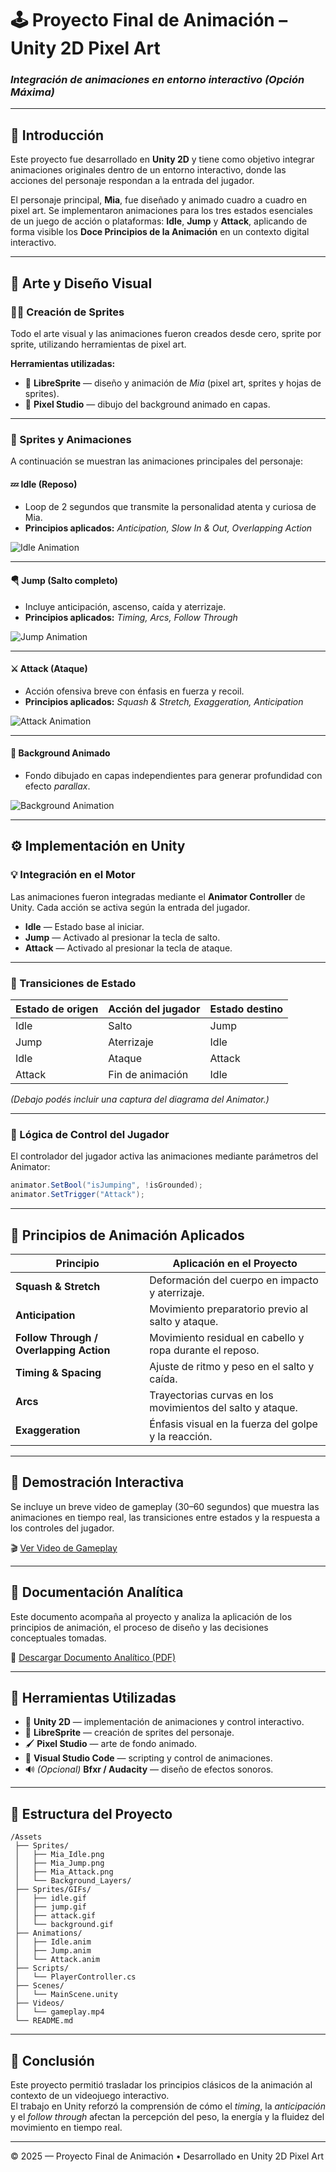# 🕹️ Proyecto Final de Animación – Unity 2D Pixel Art  
### *Integración de animaciones en entorno interactivo (Opción Máxima)*  

---

## 📘 Introducción  

Este proyecto fue desarrollado en **Unity 2D** y tiene como objetivo integrar animaciones originales dentro de un entorno interactivo, donde las acciones del personaje respondan a la entrada del jugador.  

El personaje principal, **Mia**, fue diseñado y animado cuadro a cuadro en pixel art. Se implementaron animaciones para los tres estados esenciales de un juego de acción o plataformas: **Idle**, **Jump** y **Attack**, aplicando de forma visible los **Doce Principios de la Animación** en un contexto digital interactivo.  

---

## 🎨 Arte y Diseño Visual  

### 🧑‍🎨 Creación de Sprites  

Todo el arte visual y las animaciones fueron creados desde cero, sprite por sprite, utilizando herramientas de pixel art.  

**Herramientas utilizadas:**
- 🎨 **LibreSprite** — diseño y animación de *Mia* (pixel art, sprites y hojas de sprites).  
- 🌆 **Pixel Studio** — dibujo del background animado en capas.  

---

### 📂 Sprites y Animaciones  

A continuación se muestran las animaciones principales del personaje:  

#### 💤 Idle (Reposo)  
- Loop de 2 segundos que transmite la personalidad atenta y curiosa de Mia.  
- **Principios aplicados:** *Anticipation, Slow In & Out, Overlapping Action*  

![Idle Animation](Assets/Sprites/GIFs/idle.gif)

---

#### 🪂 Jump (Salto completo)  
- Incluye anticipación, ascenso, caída y aterrizaje.  
- **Principios aplicados:** *Timing, Arcs, Follow Through*  

![Jump Animation](Assets/Sprites/GIFs/jump.gif)

---

#### ⚔️ Attack (Ataque)  
- Acción ofensiva breve con énfasis en fuerza y recoil.  
- **Principios aplicados:** *Squash & Stretch, Exaggeration, Anticipation*  

![Attack Animation](Assets/Sprites/GIFs/attack.gif)

---

#### 🌄 Background Animado  
- Fondo dibujado en capas independientes para generar profundidad con efecto *parallax*.  

![Background Animation](Assets/Sprites/GIFs/background.gif)

---

## ⚙️ Implementación en Unity  

### 💡 Integración en el Motor  
Las animaciones fueron integradas mediante el **Animator Controller** de Unity. Cada acción se activa según la entrada del jugador.  

- **Idle** — Estado base al iniciar.  
- **Jump** — Activado al presionar la tecla de salto.  
- **Attack** — Activado al presionar la tecla de ataque.  

---

### 🔄 Transiciones de Estado  

| Estado de origen | Acción del jugador | Estado destino |
|------------------|-------------------|----------------|
| Idle             | Salto             | Jump           |
| Jump             | Aterrizaje        | Idle           |
| Idle             | Ataque            | Attack         |
| Attack           | Fin de animación  | Idle           |

*(Debajo podés incluir una captura del diagrama del Animator.)*

---

### 🧠 Lógica de Control del Jugador  

El controlador del jugador activa las animaciones mediante parámetros del Animator:  

```csharp
animator.SetBool("isJumping", !isGrounded);
animator.SetTrigger("Attack");
```

---

## 🧩 Principios de Animación Aplicados  

| Principio | Aplicación en el Proyecto |
|------------|---------------------------|
| **Squash & Stretch** | Deformación del cuerpo en impacto y aterrizaje. |
| **Anticipation** | Movimiento preparatorio previo al salto y ataque. |
| **Follow Through / Overlapping Action** | Movimiento residual en cabello y ropa durante el reposo. |
| **Timing & Spacing** | Ajuste de ritmo y peso en el salto y caída. |
| **Arcs** | Trayectorias curvas en los movimientos del salto y ataque. |
| **Exaggeration** | Énfasis visual en la fuerza del golpe y la reacción. |

---

## 🎥 Demostración Interactiva  

Se incluye un breve video de gameplay (30–60 segundos) que muestra las animaciones en tiempo real, las transiciones entre estados y la respuesta a los controles del jugador.  

🎬 [Ver Video de Gameplay](Assets/Videos/gameplay.mp4)

---

## 🧾 Documentación Analítica  

Este documento acompaña al proyecto y analiza la aplicación de los principios de animación, el proceso de diseño y las decisiones conceptuales tomadas.  

📄 [Descargar Documento Analítico (PDF)](Documentacion/AnalisisPrincipios.pdf)

---

## 🧰 Herramientas Utilizadas  

- 🧩 **Unity 2D** — implementación de animaciones y control interactivo.  
- 🎨 **LibreSprite** — creación de sprites del personaje.  
- 🖌️ **Pixel Studio** — arte de fondo animado.  
- 🧠 **Visual Studio Code** — scripting y control de animaciones.  
- 🔊 *(Opcional)* **Bfxr / Audacity** — diseño de efectos sonoros.

---

## 📁 Estructura del Proyecto  

```
/Assets
 ├── Sprites/
 │   ├── Mia_Idle.png
 │   ├── Mia_Jump.png
 │   ├── Mia_Attack.png
 │   └── Background_Layers/
 ├── Sprites/GIFs/
 │   ├── idle.gif
 │   ├── jump.gif
 │   ├── attack.gif
 │   └── background.gif
 ├── Animations/
 │   ├── Idle.anim
 │   ├── Jump.anim
 │   └── Attack.anim
 ├── Scripts/
 │   └── PlayerController.cs
 ├── Scenes/
 │   └── MainScene.unity
 ├── Videos/
 │   └── gameplay.mp4
 └── README.md
```

---

## 🧩 Conclusión  

Este proyecto permitió trasladar los principios clásicos de la animación al contexto de un videojuego interactivo.  
El trabajo en Unity reforzó la comprensión de cómo el *timing*, la *anticipación* y el *follow through* afectan la percepción del peso, la energía y la fluidez del movimiento en tiempo real.  

---

© 2025 — Proyecto Final de Animación • Desarrollado en Unity 2D Pixel Art
